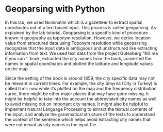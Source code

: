 # Geoparsing with Python

In this lab, we used Nominatim which is a gazetteer to extract spatial coordinates out of a text based input. This process is called geoparsing. As explained by the lab tutorial, Geoparsing is a specific kind of procedure known in geography as toponym resolution. However, we derive location value from structured data using Toponym resolution while geoparsing recognizes that the input data is ambiguous and unstructured like extracting information from text. We used text data from the project Gutenberg “Kill me if you can '' book, extracted the city names from the book, converted the names to spatial coordinates and plotted the latitude and longitude values on the map. 
<br>

Since the setting of the book is around 1859, the city specific data may not be relevant in current times. For example, the city Smyrna (City in Turkey) is called Izmir now while it’s plotted on the map and the frequency distribution curve, there might be other major places that may have gone missing. It might be helpful to take into the account the abbreviated city names as well to avoid missing out on important city names. It might also be helpful to implement Natural Language Processing to extract the textual contents of the input, and analyse the grammatical structure of the texts to understand the context of the sentence which helps avoid extracting city names that were not meant as city names in the input file. 
